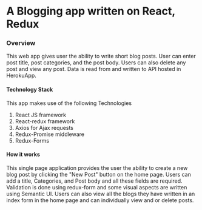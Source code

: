 # A Blogging app written on React, Redux



### Overview

This web app gives user the ability to write short blog posts. User can enter post title, post categories, and the post body. Users can also delete any post and view any post. Data is read from and written to API hosted in HerokuApp.

#### Technology Stack
This app makes use of the following Technologies

1. React JS framework
2. React-redux framework
3. Axios for Ajax requests
4. Redux-Promise middleware
5. Redux-Forms

#### How it works
This single page application provides the user the ability to create a new blog post by clicking the "New Post" button on the home page. Users can add a title, Categories, and Post body and all these fields are required. Validation is done using redux-form and some visual aspects are written using Semantic UI. Users can also view all the blogs they have written in an index form in the home page and can individually view and or delete posts.
